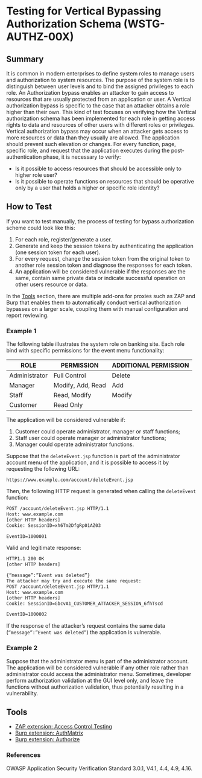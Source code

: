 
# Testing for Vertical Bypassing Authorization Schema (WSTG-AUTHZ-00X)

## Summary

It is common in modern enterprises to define system roles to manage users and authorization to system resources. The purpose of the system role is to distinguish between user levels and to bind the assigned privileges to each role. An Authorization bypass enables an attacker to gain access to resources that are usually protected from an application or user. A Vertical authorization bypass is specific to the case that an attacker obtains a role higher than their own. This kind of test focuses on verifying how the Vertical authorization schema has been implemented for each role in getting access rights to data and resources of other users with different roles or privileges. Vertical authorization bypass may occur when an attacker gets access to more resources or data than they usually are allowed. The application should prevent such elevation or changes. For every function, page, specific role, and request that the application executes during the post-authentication phase, it is necessary to verify:

- Is it possible to access resources that should be accessible only to higher role user?
- Is it possible to operate functions on resources that should be operative only by a user that holds a higher or specific role identity?

## How to Test

If you want to test manually, the process of testing for bypass authorization scheme could look like this:

1. For each role, register/generate a user.
2. Generate and keep the session tokens by authenticating the application (one session token for each user).
3. For every request, change the session token from the original token to another role session token and diagnose the responses for each token.
4. An application will be considered vulnerable if the responses are the same, contain same private data or indicate successful operation on other users resource or data.

In the [Tools](#tools) section, there are multiple add-ons for proxies such as ZAP and Burp that enables them to automatically conduct vertical authorization bypasses on a larger scale, coupling them with manual configuration and report reviewing.

### Example 1

The following table illustrates the system role on banking site. Each role bind with specific permissions for the event menu functionality:

| ROLE | PERMISSION | ADDITIONAL PERMISSION |
|------|------------|-----------------------|
| Administrator | Full Control     | Delete |
| Manager       | Modify, Add, Read | Add    |
| Staff         | Read, Modify     | Modify |
| Customer      | Read Only        |        |

The application will be considered vulnerable if:

1. Customer could operate administrator, manager or staff functions;
2. Staff user could operate manager or administrator functions;
3. Manager could operate administrator functions.

Suppose that the `deleteEvent.jsp` function is part of the administrator account menu of the application, and it is possible to access it by requesting the following URL:

`https://www.example.com/account/deleteEvent.jsp`

Then, the following HTTP request is generated when calling the `deleteEvent` function:

```html
POST /account/deleteEvent.jsp HTTP/1.1
Host: www.example.com
[other HTTP headers]
Cookie: SessionID=xh6Tm2DfgRp01AZ03

EventID=1000001
```

Valid and legitimate response:

```html
HTTP1.1 200 OK
[other HTTP headers]

{“message”:”Event was deleted”}
The attacker may try and execute the same request:
POST /account/deleteEvent.jsp HTTP/1.1
Host: www.example.com
[other HTTP headers]
Cookie: SessionID=GbcvA1_CUSTOMER_ATTACKER_SESSION_6fhTscd

EventID=1000002
```

If the response of the attacker’s request contains the same data (`“message”:”Event was deleted”`) the application is vulnerable.

### Example 2

Suppose that the administrator menu is part of the administrator account. The application will be considered vulnerable if any other role rather than administrator could access the administrator menu. Sometimes, developer perform authorization validation at the GUI level only, and leave the functions without authorization validation, thus potentially resulting in a vulnerability.

## Tools

- [ZAP extension: Access Control Testing](https://www.zaproxy.org/docs/desktop/addons/access-control-testing/)
- [Burp extension: AuthMatrix](https://github.com/SecurityInnovation/AuthMatrix/)
- [Burp extension: Authorize](https://github.com/Quitten/Autorize)

### References

OWASP Application Security Verification Standard 3.0.1, V4.1, 4.4, 4.9, 4.16.
